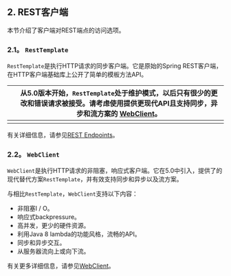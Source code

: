 ## 2. REST客户端

本节介绍了客户端对REST端点的访问选项。

### 2.1。 `RestTemplate`

`RestTemplate`是执行HTTP请求的同步客户端。它是原始的Spring REST客户端，在HTTP客户端基础库上公开了简单的模板方法API。

|      | 从5.0版本开始，`RestTemplate`处于维护模式，以后只有很少的更改和错误请求被接受。请考虑使用提供更现代API且支持同步，异步和流方案的 [WebClient](https://docs.spring.io/spring-framework/docs/current/reference/html/web-reactive.html#webflux-client)。 |
| ---- | ------------------------------------------------------------ |
|      |                                                              |

有关详细信息，请参见[REST Endpoints](https://docs.spring.io/spring-framework/docs/current/reference/html/integration.html#rest-client-access)。

### 2.2。 `WebClient`

`WebClient`是执行HTTP请求的非阻塞，响应式客户端。它在5.0中引入，提供了的现代替代方案`RestTemplate`，并有效支持同步和异步以及流方案。

与相比`RestTemplate`，`WebClient`支持以下内容：

- 非阻塞I / O。
- 响应式backpressure。
- 高并发，更少的硬件资源。
- 利用Java 8 lambda的功能风格，流畅的API。
- 同步和异步交互。
- 从服务器流向上或向下流。

有关更多详细信息，请参见[WebClient](https://docs.spring.io/spring-framework/docs/current/reference/html/web-reactive.html#webflux-client)。